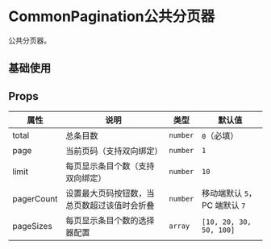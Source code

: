 # CommonPagination公共分页器

公共分页器。

## 基础使用

<demo vue="ui/CommonPagination/basic.vue" />

## Props

| 属性       | 说明                                         | 类型     | 默认值                        |
| ---------- | -------------------------------------------- | -------- | ----------------------------- |
| total      | 总条目数                                     | `number` | `0`（必填）                   |
| page       | 当前页码（支持双向绑定）                     | `number` | `1`                           |
| limit      | 每页显示条目个数（支持双向绑定）             | `number` | `10`                          |
| pagerCount | 设置最大页码按钮数，当总页数超过该值时会折叠 | `number` | 移动端默认 `5`，PC 端默认 `7` |
| pageSizes  | 每页显示条目个数的选择器配置                 | `array`  | `[10, 20, 30, 50, 100]`       |
